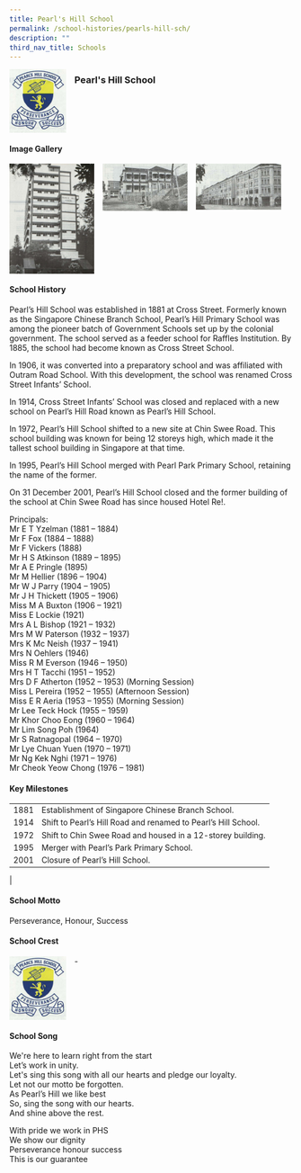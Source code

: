 ```yaml
---
title: Pearl's Hill School
permalink: /school-histories/pearls-hill-sch/
description: ""
third_nav_title: Schools
---
```

<img src="/images/pearlshillsch1.png" style="width:20%;margin-right:15px;" align = "left">

### **Pearl's Hill School**

<br clear="left">

#### **Image Gallery**

<p><a href="https://d1yxymztqoj7qn.amplifyapp.com/images/pearlshillsch2.jpg">  
<img src="/images/pearlshillsch2.jpg" style="width:30%;margin-right:15px;" align = "left">
</a></p>

<p><a href="https://d1yxymztqoj7qn.amplifyapp.com/images/pearlshillsch3.jpg">  
<img src="/images/pearlshillsch3.jpg" style="width:30%;margin-right:15px;" align = "left">
</a></p>

<p><a href="https://d1yxymztqoj7qn.amplifyapp.com/images/pearlshillsch4.jpg">  
<img src="/images/pearlshillsch4.jpg" style="width:30%;margin-right:15px;" align = "left">
</a></p>

<br clear="left">

#### **School History**
Pearl’s Hill School was established in 1881 at Cross Street. Formerly known as the Singapore Chinese Branch School, Pearl’s Hill Primary School was among the pioneer batch of Government Schools set up by the colonial government. The school served as a feeder school for Raffles Institution. By 1885, the school had become known as Cross Street School. 

In 1906, it was converted into a preparatory school and was affiliated with Outram Road School. With this development, the school was renamed Cross Street Infants’ School. 

In 1914, Cross Street Infants’ School was closed and replaced with a new school on Pearl’s Hill Road known as Pearl’s Hill School. 

In 1972, Pearl’s Hill School shifted to a new site at Chin Swee Road. This school building was known for being 12 storeys high, which made it the tallest school building in Singapore at that time. 

In 1995, Pearl’s Hill School merged with Pearl Park Primary School, retaining the name of the former.  

On 31 December 2001, Pearl’s Hill School closed and the former building of the school at Chin Swee Road has since housed Hotel Re!.   
  
Principals:<br>
Mr E T Yzelman (1881 – 1884)<br>
Mr F Fox (1884 – 1888) <br>
Mr F Vickers (1888)<br>
Mr H S Atkinson (1889 – 1895) <br>
Mr A E Pringle (1895)<br>
Mr M Hellier (1896 – 1904)<br>
Mr W J Parry (1904 – 1905)<br>
Mr J H Thickett (1905 – 1906)<br>
Miss M A Buxton (1906 – 1921)<br>
Miss E Lockie (1921)<br>
Mrs A L Bishop (1921 – 1932)<br>
Mrs M W Paterson (1932 – 1937)<br>
Mrs K Mc Neish (1937 – 1941)<br>
Mrs N Oehlers (1946)<br>
Miss R M Everson (1946 – 1950) <br>
Mrs H T Tacchi (1951 – 1952) <br>
Mrs D F Atherton (1952 – 1953) (Morning Session)<br>
Miss L Pereira (1952 – 1955) (Afternoon Session) <br>
Miss E R Aeria (1953 – 1955) (Morning Session) <br>
Mr Lee Teck Hock (1955 – 1959) <br>
Mr Khor Choo Eong (1960 – 1964) <br>
Mr Lim Song Poh (1964)<br>
Mr S Ratnagopal (1964 – 1970) <br>
Mr Lye Chuan Yuen (1970 – 1971) <br>
Mr Ng Kek Nghi (1971 – 1976)<br>
Mr Cheok Yeow Chong (1976 – 1981)

#### **Key Milestones**

|  |  |
|:---:|---|
| 1881 | Establishment of Singapore Chinese Branch School. |
| 1914 | Shift to Pearl’s Hill Road and renamed to Pearl’s Hill School. |
| 1972 | Shift to Chin Swee Road and housed in a 12-storey building. |
| 1995 | Merger with Pearl’s Park Primary School. |
| 2001 | Closure of Pearl’s Hill School. |
|

#### **School Motto**
Perseverance, Honour, Success

#### **School Crest**
<img src="/images/pearlshillsch1.png" style="width:20%;margin-right:15px;" align = "left">

\-

<br clear="left">

#### **School Song**
We're here to learn right from the start<br>
Let’s work in unity.<br>
Let's sing this song with all our hearts and pledge our loyalty.<br>
Let not our motto be forgotten.<br>
As Pearl’s Hill we like best<br>
So, sing the song with our hearts.<br>
And shine above the rest. 

With pride we work in PHS<br>
We show our dignity<br>
Perseverance honour success<br>
This is our guarantee